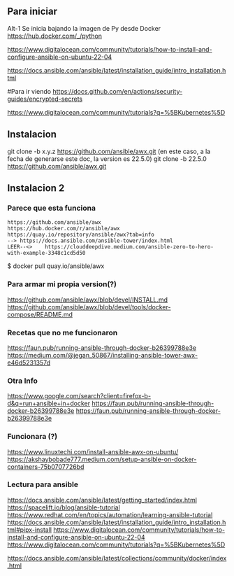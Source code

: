 
## Para iniciar
Alt-1 Se inicia bajando la imagen de Py desde Docker
https://hub.docker.com/_/python

https://www.digitalocean.com/community/tutorials/how-to-install-and-configure-ansible-on-ubuntu-22-04

https://docs.ansible.com/ansible/latest/installation_guide/intro_installation.html


#Para ir viendo
https://docs.github.com/en/actions/security-guides/encrypted-secrets

https://www.digitalocean.com/community/tutorials?q=%5BKubernetes%5D

## Instalacion
git clone -b x.y.z https://github.com/ansible/awx.git 
(en este caso, a la fecha de generarse este doc, la version es 22.5.0)
git clone -b 22.5.0 https://github.com/ansible/awx.git


## Instalacion 2
### Parece que esta funciona
    https://github.com/ansible/awx
    https://hub.docker.com/r/ansible/awx
    https://quay.io/repository/ansible/awx?tab=info
    --> https://docs.ansible.com/ansible-tower/index.html
    LEER--<>    https://clouddeepdive.medium.com/ansible-zero-to-hero-with-example-3348c1cd5d50

$ docker pull quay.io/ansible/awx

### Para armar mi propia version(?)
https://github.com/ansible/awx/blob/devel/INSTALL.md
https://github.com/ansible/awx/blob/devel/tools/docker-compose/README.md

### Recetas que no me funcionaron
https://faun.pub/running-ansible-through-docker-b26399788e3e
https://medium.com/@jegan_50867/installing-ansible-tower-awx-e46d5231357d



### Otra Info
https://www.google.com/search?client=firefox-b-d&q=run+ansible+in+docker
https://faun.pub/running-ansible-through-docker-b26399788e3e
https://faun.pub/running-ansible-through-docker-b26399788e3e

### Funcionara (?)
https://www.linuxtechi.com/install-ansible-awx-on-ubuntu/
https://akshaybobade777.medium.com/setup-ansible-on-docker-containers-75b0707726bd

### Lectura para ansible
https://docs.ansible.com/ansible/latest/getting_started/index.html
https://spacelift.io/blog/ansible-tutorial
https://www.redhat.com/en/topics/automation/learning-ansible-tutorial
https://docs.ansible.com/ansible/latest/installation_guide/intro_installation.html#pipx-install
https://www.digitalocean.com/community/tutorials/how-to-install-and-configure-ansible-on-ubuntu-22-04
https://www.digitalocean.com/community/tutorials?q=%5BKubernetes%5D

https://docs.ansible.com/ansible/latest/collections/community/docker/index.html